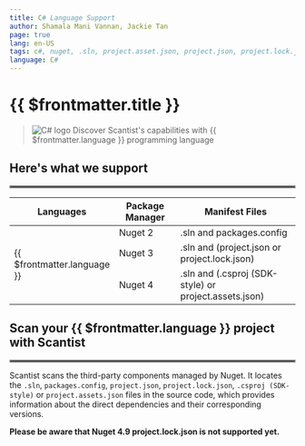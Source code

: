 ```yaml
---
title: C# Language Support
author: Shamala Mani Vannan, Jackie Tan
page: true
lang: en-US
tags: c#, nuget, .sln, project.asset.json, project.json, project.lock.json
language: C#
---
```

<ClientOnly>

# {{ $frontmatter.title }}

>![C# logo](/images/Language-and-File-Support/CSharp.png) Discover Scantist's capabilities with {{ $frontmatter.language }} programming language 

## Here's what we support 

<hr style="border:2px solid gray" />

<table>
    <thead>
        <th>Languages</th>
        <th>Package Manager</th>
        <th>Manifest Files</th>
    </thead>
    <tbody>
        <tr>
            <td rowspan="3">{{ $frontmatter.language }}</td>
            <td width="33.33%">Nuget 2</td>
            <td width="100%">.sln and packages.config</td>
        </tr>
        <tr>
            <td>Nuget 3</td>
            <td>.sln and (project.json or project.lock.json)</td>
        </tr>
        <tr>
            <td>Nuget 4</td>
            <td>.sln and (.csproj (SDK-style) or project.assets.json)</td>
        </tr>
    </tbody>
</table>

## Scan your {{ $frontmatter.language }} project with Scantist 

<hr style="border:2px solid gray" />

Scantist scans the third-party components managed by Nuget. It locates the `.sln`, `packages.config`, `project.json`, `project.lock.json`, `.csproj (SDK-style)` or `project.assets.json` files in the source code, which provides information about the direct dependencies and their corresponding versions. 

**Please be aware that Nuget 4.9 project.lock.json is not supported yet.**

<!--@include: ../../parts/maximize-results.md-->

</ClientOnly>